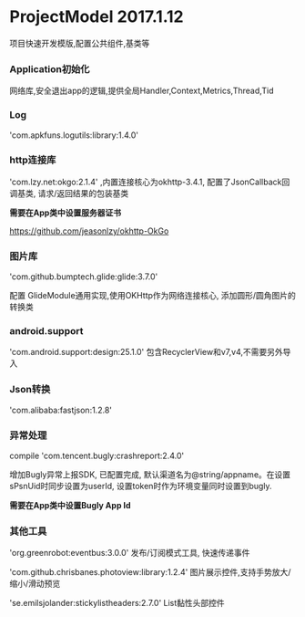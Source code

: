 # ProjectModel 2017.1.12
项目快速开发模版,配置公共组件,基类等

### Application初始化
网络库,安全退出app的逻辑,提供全局Handler,Context,Metrics,Thread,Tid

### Log
'com.apkfuns.logutils:library:1.4.0'

### http连接库
'com.lzy.net:okgo:2.1.4' ,内置连接核心为okhttp-3.4.1, 配置了JsonCallback回调基类, 请求/返回结果的包装基类

**需要在App类中设置服务器证书**

https://github.com/jeasonlzy/okhttp-OkGo

### 图片库
'com.github.bumptech.glide:glide:3.7.0'

配置 GlideModule通用实现,使用OKHttp作为网络连接核心, 添加圆形/圆角图片的转换类

### android.support
'com.android.support:design:25.1.0' 包含RecyclerView和v7,v4,不需要另外导入

### Json转换
'com.alibaba:fastjson:1.2.8'

### 异常处理
compile 'com.tencent.bugly:crashreport:2.4.0'

增加Bugly异常上报SDK, 已配置完成, 默认渠道名为@string/appname。在设置sPsnUid时同步设置为userId, 设置token时作为环境变量同时设置到bugly.

**需要在App类中设置Bugly App Id**



### 其他工具
'org.greenrobot:eventbus:3.0.0' 发布/订阅模式工具, 快速传递事件

'com.github.chrisbanes.photoview:library:1.2.4' 图片展示控件,支持手势放大/缩小/滑动预览

'se.emilsjolander:stickylistheaders:2.7.0' List黏性头部控件
